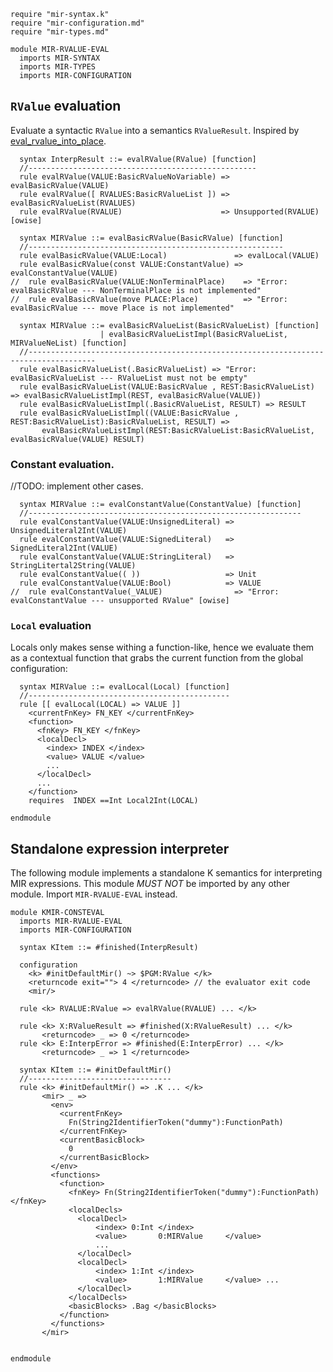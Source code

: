 ```k
require "mir-syntax.k"
require "mir-configuration.md"
require "mir-types.md"
```

```k
module MIR-RVALUE-EVAL
  imports MIR-SYNTAX
  imports MIR-TYPES
  imports MIR-CONFIGURATION
```

`RValue` evaluation
-------------------

Evaluate a syntactic `RValue` into a semantics `RValueResult`. Inspired by [eval_rvalue_into_place](https://github.com/rust-lang/rust/blob/bd43458d4c2a01af55f7032f7c47d7c8fecfe560/compiler/rustc_const_eval/src/interpret/step.rs#L148).

```k
  syntax InterpResult ::= evalRValue(RValue) [function]
  //---------------------------------------------------
  rule evalRValue(VALUE:BasicRValueNoVariable) => evalBasicRValue(VALUE)
  rule evalRValue([ RVALUES:BasicRValueList ]) => evalBasicRValueList(RVALUES)
  rule evalRValue(RVALUE)                      => Unsupported(RVALUE) [owise]
```

```k
  syntax MIRValue ::= evalBasicRValue(BasicRValue) [function]
  //---------------------------------------------------------
  rule evalBasicRValue(VALUE:Local)               => evalLocal(VALUE)
  rule evalBasicRValue(const VALUE:ConstantValue) => evalConstantValue(VALUE)
//  rule evalBasicRValue(VALUE:NonTerminalPlace)    => "Error: evalBasicRValue --- NonTerminalPlace is not implemented"
//  rule evalBasicRValue(move PLACE:Place)          => "Error: evalBasicRValue --- move Place is not implemented"

  syntax MIRValue ::= evalBasicRValueList(BasicRValueList) [function]
                    | evalBasicRValueListImpl(BasicRValueList, MIRValueNeList) [function]
  //-------------------------------------------------------------------------------------
  rule evalBasicRValueList(.BasicRValueList) => "Error: evalBasicRValueList --- RValueList must not be empty"
  rule evalBasicRValueList(VALUE:BasicRValue , REST:BasicRValueList) => evalBasicRValueListImpl(REST, evalBasicRValue(VALUE))
  rule evalBasicRValueListImpl(.BasicRValueList, RESULT) => RESULT
  rule evalBasicRValueListImpl((VALUE:BasicRValue , REST:BasicRValueList):BasicRValueList, RESULT) =>
       evalBasicRValueListImpl(REST:BasicRValueList:BasicRValueList, evalBasicRValue(VALUE) RESULT)
```

### Constant evaluation.
//TODO: implement other cases.

```k
  syntax MIRValue ::= evalConstantValue(ConstantValue) [function]
  //-------------------------------------------------------------
  rule evalConstantValue(VALUE:UnsignedLiteral) => UnsignedLiteral2Int(VALUE)
  rule evalConstantValue(VALUE:SignedLiteral)   => SignedLiteral2Int(VALUE)
  rule evalConstantValue(VALUE:StringLiteral)   => StringLitertal2String(VALUE)
  rule evalConstantValue(( ))                   => Unit
  rule evalConstantValue(VALUE:Bool)            => VALUE
//  rule evalConstantValue(_VALUE)                => "Error: evalConstantValue --- unsupported RValue" [owise]
```

### `Local` evaluation

Locals only makes sense withing a function-like, hence we evaluate them as a contextual function that grabs the current function from the global configuration:

```k
  syntax MIRValue ::= evalLocal(Local) [function]
  //---------------------------------------------
  rule [[ evalLocal(LOCAL) => VALUE ]]
    <currentFnKey> FN_KEY </currentFnKey>
    <function>
      <fnKey> FN_KEY </fnKey>
      <localDecl>
        <index> INDEX </index>
        <value> VALUE </value>
        ...
      </localDecl>
      ...
    </function>
    requires  INDEX ==Int Local2Int(LOCAL)
```


```k
endmodule
```



Standalone expression interpreter
---------------------------------

The following module implements a standalone K semantics for interpreting MIR expressions.
This module *MUST NOT* be imported by any other module. Import `MIR-RVALUE-EVAL` instead.

```k
module KMIR-CONSTEVAL
  imports MIR-RVALUE-EVAL
  imports MIR-CONFIGURATION

  syntax KItem ::= #finished(InterpResult)

  configuration
    <k> #initDefaultMir() ~> $PGM:RValue </k>
    <returncode exit=""> 4 </returncode> // the evaluator exit code
    <mir/>

  rule <k> RVALUE:RValue => evalRValue(RVALUE) ... </k>

  rule <k> X:RValueResult => #finished(X:RValueResult) ... </k>
       <returncode> _ => 0 </returncode>
  rule <k> E:InterpError => #finished(E:InterpError) ... </k>
       <returncode> _ => 1 </returncode>
```

```k
  syntax KItem ::= #initDefaultMir()
  //--------------------------------
  rule <k> #initDefaultMir() => .K ... </k>
       <mir> _ =>
         <env>
           <currentFnKey>
             Fn(String2IdentifierToken("dummy"):FunctionPath)
           </currentFnKey>
           <currentBasicBlock>
             0
           </currentBasicBlock>
         </env>
         <functions>
           <function>
             <fnKey> Fn(String2IdentifierToken("dummy"):FunctionPath)  </fnKey>
             <localDecls>
               <localDecl>
                   <index> 0:Int </index>
                   <value>       0:MIRValue     </value>
                   ...
               </localDecl>
               <localDecl>
                   <index> 1:Int </index>
                   <value>       1:MIRValue     </value> ...
               </localDecl>
             </localDecls>
             <basicBlocks> .Bag </basicBlocks>
           </function>
         </functions>
       </mir>


```

```k
endmodule
```
